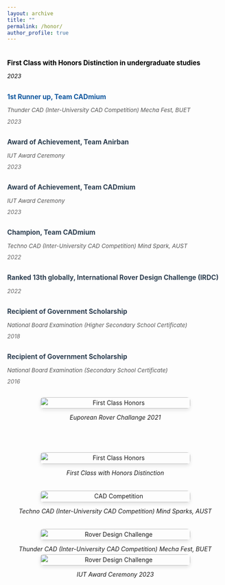 ```yaml
---
layout: archive
title: ""
permalink: /honor/
author_profile: true
---
```

<div class="achievement-container" style="display: flex; gap: 40px; flex-wrap: wrap; align-items: flex-start;">
  
  <!-- Left Column - Achievements List -->
  <div class="left-column" style="flex: 1; min-width: 300px;">
    <div class="achievement-list" style="line-height: 1.6;">
      <div class="achievement-item" style="margin-bottom: 25px;">
        <h4 style="color: #000000ff; margin-bottom: 8px;">First Class with Honors Distinction in undergraduate studies</h4>
        <p style="color: #000000ff; margin: 0; font-style: italic;">2023</p>
      </div>
      <div class="achievement-item" style="margin-bottom: 25px;">
        <h4 style="color: #0d569eff; margin-bottom: 8px;">1st Runner up, Team CADmium</h4>
        <p style="color: #555; margin: 0 0 5px 0;"><em>Thunder CAD (Inter-University CAD Competition) Mecha Fest, BUET</em></p>
        <p style="color: #666; margin: 0; font-style: italic;">2023</p>
      </div>
      <div class="achievement-item" style="margin-bottom: 25px;">
        <h4 style="color: #2c3e50; margin-bottom: 8px;">Award of Achievement, Team Anirban</h4>
        <p style="color: #555; margin: 0 0 5px 0;"><em>IUT Award Ceremony</em></p>
        <p style="color: #666; margin: 0; font-style: italic;">2023</p>
      </div>
      <div class="achievement-item" style="margin-bottom: 25px;">
        <h4 style="color: #2c3e50; margin-bottom: 8px;">Award of Achievement, Team CADmium</h4>
        <p style="color: #555; margin: 0 0 5px 0;"><em>IUT Award Ceremony</em></p>
        <p style="color: #666; margin: 0; font-style: italic;">2023</p>
      </div>
      <div class="achievement-item" style="margin-bottom: 25px;">
        <h4 style="color: #2c3e50; margin-bottom: 8px;">Champion, Team CADmium</h4>
        <p style="color: #555; margin: 0 0 5px 0;"><em>Techno CAD (Inter-University CAD Competition) Mind Spark, AUST</em></p>
        <p style="color: #666; margin: 0; font-style: italic;">2022</p>
      </div>
      <div class="achievement-item" style="margin-bottom: 25px;">
        <h4 style="color: #2c3e50; margin-bottom: 8px;">Ranked 13th globally, International Rover Design Challenge (IRDC)</h4>
        <p style="color: #666; margin: 0; font-style: italic;">2022</p>
      </div>
      <div class="achievement-item" style="margin-bottom: 25px;">
        <h4 style="color: #2c3e50; margin-bottom: 8px;">Recipient of Government Scholarship</h4>
        <p style="color: #555; margin: 0 0 5px 0;"><em>National Board Examination (Higher Secondary School Certificate)</em></p>
        <p style="color: #666; margin: 0; font-style: italic;">2018</p>
      </div>
      <div class="achievement-item" style="margin-bottom: 25px;">
        <h4 style="color: #2c3e50; margin-bottom: 8px;">Recipient of Government Scholarship</h4>
        <p style="color: #555; margin: 0 0 5px 0;"><em>National Board Examination (Secondary School Certificate)</em></p>
        <p style="color: #666; margin: 0; font-style: italic;">2016</p>
      </div>
    <div class="image-item" style="margin-bottom: 30px;">
      <figure style="margin: 0; text-align: center;">
        <img src="{{ site.baseurl }}/assets/images/achi/erc.png" alt="First Class Honors" style="width: 100%; max-width: 350px; border-radius: 8px; box-shadow: 0 4px 8px rgba(0,0,0,0.1);">
        <figcaption class="center-caption" style="text-align: center; font-style: italic; margin-top: 10px;">
          Euporean Rover Challange 2021
        </figcaption>
      </figure>
    </div>
    </div>
  </div>

  <!-- Right Column - Images -->
  <div class="right-column" style="flex: 1; min-width: 300px;">
    <!-- Image 1 -->
    <div class="image-item" style="margin-bottom: 30px;">
      <figure style="margin: 0; text-align: center;">
        <img src="{{ site.baseurl }}/assets/images/achi/iut.JPG" alt="First Class Honors" style="width: 100%; max-width: 350px; border-radius: 8px; box-shadow: 0 4px 8px rgba(0,0,0,0.1);">
        <figcaption class="center-caption" style="text-align: center; font-style: italic; margin-top: 10px;">
          First Class with Honors Distinction
        </figcaption>
      </figure>
    </div>
    <!-- Image 2 -->
    <div class="image-item" style="margin-bottom: 30px;">
      <figure style="margin: 0; text-align: center;">
        <img src="{{ site.baseurl }}/assets/images/achi/aust.jpg" alt="CAD Competition" style="width: 100%; max-width: 350px; border-radius: 8px; box-shadow: 0 4px 8px rgba(0,0,0,0.1);">
        <figcaption class="center-caption" style="text-align: center; font-style: italic; margin-top: 10px;">
          Techno CAD (Inter-University CAD Competition) Mind Sparks, AUST
        </figcaption>
      </figure>
    </div>
    <!-- Image 3 -->
    <div class="image-item">
      <figure style="margin: 0; text-align: center;">
        <img src="{{ site.baseurl }}/assets/images/achi/buet.jpg" alt="Rover Design Challenge" style="width: 100%; max-width: 350px; border-radius: 8px; box-shadow: 0 4px 8px rgba(0,0,0,0.1);">
        <figcaption class="center-caption" style="text-align: center; font-style: italic; margin-top: 10px;">
          Thunder CAD (Inter-University CAD Competition) Mecha Fest, BUET
        </figcaption>
      </figure>
    </div>
    <!-- Image 3 -->
    <div class="image-item">
      <figure style="margin: 0; text-align: center;">
    <img src="{{ site.baseurl }}/assets/images/achi/award.jpg" alt="Rover Design Challenge" style="width: 100%; max-width: 350px; border-radius: 8px; box-shadow: 0 4px 8px rgba(0,0,0,0.1);">
        <figcaption class="center-caption" style="text-align: center; font-style: italic; margin-top: 10px;">
          IUT Award Ceremony 2023
        </figcaption>
      </figure>
    </div>
  </div>
</div>

<style>
.achievement-container {
  line-height: 1.6;
}

.achievement-item h4 {
  font-size: 1.1em;
  margin-bottom: 5px;
}

.achievement-item p {
  font-size: 0.95em;
}

/* Responsive design */
@media (max-width: 768px) {
  .achievement-container {
    gap: 20px;
  }
  
  .left-column, .right-column {
    min-width: 100%;
  }
}
</style>